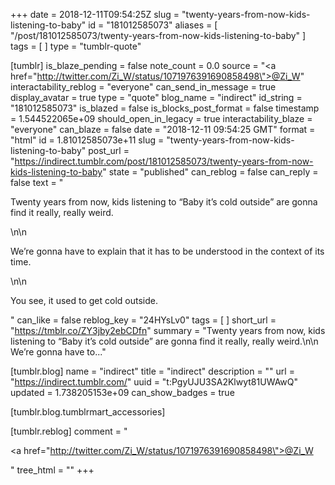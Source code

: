 +++
date = 2018-12-11T09:54:25Z
slug = "twenty-years-from-now-kids-listening-to-baby"
id = "181012585073"
aliases = [ "/post/181012585073/twenty-years-from-now-kids-listening-to-baby" ]
tags = [ ]
type = "tumblr-quote"

[tumblr]
is_blaze_pending = false
note_count = 0.0
source = "<a href=\"http://twitter.com/Zi_W/status/1071976391690858498\">@Zi_W</a>"
interactability_reblog = "everyone"
can_send_in_message = true
display_avatar = true
type = "quote"
blog_name = "indirect"
id_string = "181012585073"
is_blazed = false
is_blocks_post_format = false
timestamp = 1.544522065e+09
should_open_in_legacy = true
interactability_blaze = "everyone"
can_blaze = false
date = "2018-12-11 09:54:25 GMT"
format = "html"
id = 1.81012585073e+11
slug = "twenty-years-from-now-kids-listening-to-baby"
post_url = "https://indirect.tumblr.com/post/181012585073/twenty-years-from-now-kids-listening-to-baby"
state = "published"
can_reblog = false
can_reply = false
text = "<p>Twenty years from now, kids listening to &ldquo;Baby it&rsquo;s cold outside&rdquo; are gonna find it really, really weird.</p>\n\n<p>We&rsquo;re gonna have to explain that it has to be understood in the context of its time.</p>\n\n<p>You see, it used to get cold outside.</p>"
can_like = false
reblog_key = "24HYsLv0"
tags = [ ]
short_url = "https://tmblr.co/ZY3jby2ebCDfn"
summary = "Twenty years from now, kids listening to “Baby it’s cold outside” are gonna find it really, really weird.\n\n We’re gonna have to..."

[tumblr.blog]
name = "indirect"
title = "indirect"
description = ""
url = "https://indirect.tumblr.com/"
uuid = "t:PgyUJU3SA2Klwyt81UWAwQ"
updated = 1.738205153e+09
can_show_badges = true

[tumblr.blog.tumblrmart_accessories]

[tumblr.reblog]
comment = "<p><a href=\"http://twitter.com/Zi_W/status/1071976391690858498\">@Zi_W</a></p>"
tree_html = ""
+++
